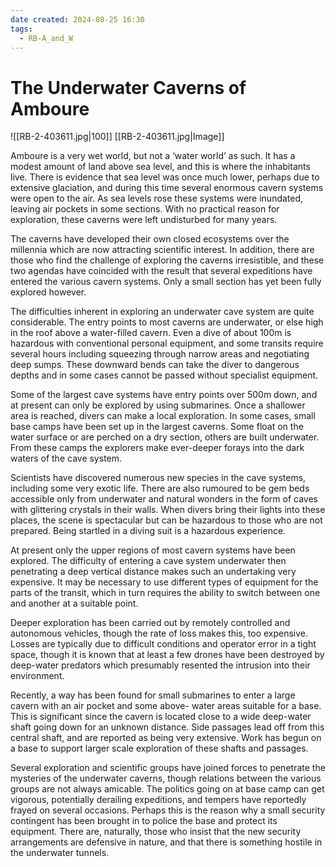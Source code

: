```yaml
---
date created: 2024-08-25 16:30
tags:
  - RB-A_and_W
---
```

# The Underwater Caverns of Amboure

![[RB-2-403611.jpg|100]]
[[RB-2-403611.jpg|Image]]

Amboure is a very wet world, but not a ‘water world’ as such. It has a modest amount of land above sea level, and this is where the inhabitants live. There is evidence that sea level was once much lower, perhaps due to extensive glaciation, and during this time several enormous cavern systems were open to the air. As sea levels rose these systems were inundated, leaving air pockets in some sections. With no practical reason for exploration, these caverns were left undisturbed for many years.

The caverns have developed their own closed ecosystems over the millennia which are now attracting scientific interest. In addition, there are those who find the challenge of exploring the caverns irresistible, and these two agendas have coincided with the result that several expeditions have entered the various cavern systems. Only a small section has yet been fully explored however.

The difficulties inherent in exploring an underwater cave system are quite considerable. The entry points to most caverns are underwater, or else high in the roof above a water-filled cavern. Even a dive of about 100m is hazardous with conventional personal equipment, and some transits require several hours including squeezing through narrow areas and negotiating deep sumps. These downward bends can take the diver to dangerous depths and in some cases cannot be passed without specialist equipment.

Some of the largest cave systems have entry points over 500m down, and at present can only be explored by using submarines. Once a shallower area is reached, divers can make a local exploration. In some cases, small base camps have been set up in the largest caverns. Some float on the water surface or are perched on a dry section, others are built underwater. From these camps the explorers make ever-deeper forays into the dark waters of the cave system.

Scientists have discovered numerous new species in the cave systems, including some very exotic life. There are also rumoured to be gem beds accessible only from underwater and natural wonders in the form of caves with glittering crystals in their walls. When divers bring their lights into these places, the scene is spectacular but can be hazardous to those who are not prepared. Being startled in a diving suit is a hazardous experience.

At present only the upper regions of most cavern systems have been explored. The difficulty of entering a cave system underwater then penetrating a deep vertical distance makes such an undertaking very expensive. It may be necessary to use different types of equipment for the parts of the transit, which in turn requires the ability to switch between one and another at a suitable point.

Deeper exploration has been carried out by remotely controlled and autonomous vehicles, though the rate of loss makes this, too expensive. Losses are typically due to difficult conditions and operator error in a tight space, though it is known that at least a few drones have been destroyed by deep-water predators which presumably resented the intrusion into their environment.

Recently, a way has been found for small submarines to enter a large cavern with an air pocket and some above- water areas suitable for a base. This is significant since the cavern is located close to a wide deep-water shaft going down for an unknown distance. Side passages lead off from this central shaft, and are reported as being very extensive. Work has begun on a base to support larger scale exploration of these shafts and passages.

Several exploration and scientific groups have joined forces to penetrate the mysteries of the underwater caverns, though relations between the various groups are not always amicable. The politics going on at base camp can get vigorous, potentially derailing expeditions, and tempers have reportedly frayed on several occasions. Perhaps this is the reason why a small security contingent has been brought in to police the base and protect its equipment. There are, naturally, those who insist that the new security arrangements are defensive in nature, and that there is something hostile in the underwater tunnels.